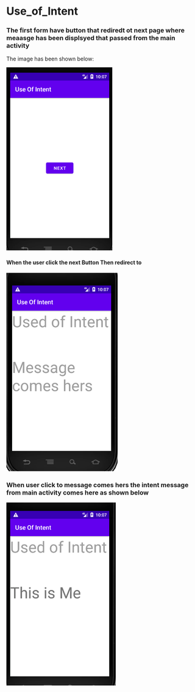 # Use_of_Intent

### The first form have button that rediredt ot next page where meaasge has been displsyed that passed from the main activity
The image has been shown below:


![](https://github.com/AnilThapa5/Use_of_Intent/blob/master/image/intent1.PNG)


#### When the user click the next Button Then redirect to 

![](https://github.com/AnilThapa5/Use_of_Intent/blob/master/image/intent2.PNG)


### When user click to message comes hers the intent message from main activity comes here as shown below

![](https://github.com/AnilThapa5/Use_of_Intent/blob/master/image/intent3.PNG)

